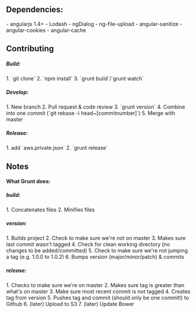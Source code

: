 <h2>Dependencies:</h2>
- angularjs 1.4+
- Lodash
- ngDialog
- ng-file-upload
- angular-sanitize
- angular-cookies
- angular-cache

<h2>Contributing</h2>

<h5>Build:</h5>
1. `git clone`
2. `npm install`
3. `grunt build`/`grunt watch`

<h5>Develop:</h5>
1. New branch
2. Pull request & code review
3. `grunt version`
4. Combine into one commit (`git rebase -i head~[commitnumber]`)
5. Merge with master

<h5>Release:</h5>
1. add `aws.private.json`
2. `grunt release`

<h2>Notes</h2>

<h4>What Grunt does:</h4>

<h5>build:</h5>
1. Concatenates files
2. Minifies files

<h5>version:</h5>
1. Builds project
2. Check to make sure we're not on master
3. Makes sure last commit wasn't tagged
4. Check for clean working directory (no changes to be added/committed)
5. Check to make sure we're not jumping a tag (e.g. 1.0.0 to 1.0.2)
6. Bumps version (major/minor/patch) & commits

<h5>release:</h5>
1. Checks to make sure we're on master
2. Makes sure tag is greater than what's on master
3. Make sure most recent commit is not tagged
4. Creates tag from version
5. Pushes tag and commit (should only be one commit!) to Github
6. (later) Upload to S3
7. (later) Update Bower
